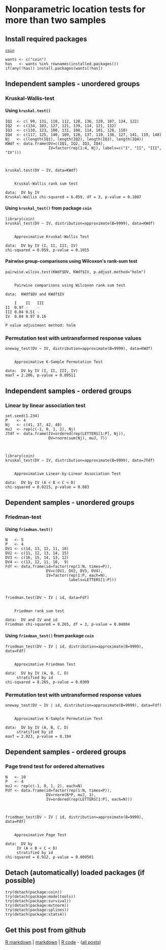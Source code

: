 Nonparametric location tests for more than two samples
=========================

Install required packages
-------------------------

[`coin`](http://cran.r-project.org/package=coin)


    wants <- c("coin")
    has   <- wants %in% rownames(installed.packages())
    if(any(!has)) install.packages(wants[!has])


Independent samples - unordered groups
-------------------------

### Kruskal-Wallis-test
#### Using `kruskal.test()`


    IQ1  <- c( 99, 131, 118, 112, 128, 136, 120, 107, 134, 122)
    IQ2  <- c(134, 103, 127, 121, 139, 114, 121, 132)
    IQ3  <- c(110, 123, 100, 131, 108, 114, 101, 128, 110)
    IQ4  <- c(117, 125, 140, 109, 128, 137, 110, 138, 127, 141, 119, 148)
    Nj   <- c(length(IQ1), length(IQ2), length(IQ3), length(IQ4))
    KWdf <- data.frame(DV=c(IQ1, IQ2, IQ3, IQ4),
                       IV=factor(rep(1:4, Nj), labels=c("I", "II", "III", "IV")))



    kruskal.test(DV ~ IV, data=KWdf)

    
    	Kruskal-Wallis rank sum test
    
    data:  DV by IV 
    Kruskal-Wallis chi-squared = 6.059, df = 3, p-value = 0.1087
    


#### Using `kruskal_test()` from package `coin`


    library(coin)
    kruskal_test(DV ~ IV, distribution=approximate(B=9999), data=KWdf)

    
    	Approximative Kruskal-Wallis Test
    
    data:  DV by IV (I, II, III, IV) 
    chi-squared = 6.059, p-value = 0.1015
    


#### Pairwise group-comparisons using Wilcoxon's rank-sum test


    pairwise.wilcox.test(KWdf$DV, KWdf$IV, p.adjust.method="holm")

    
    	Pairwise comparisons using Wilcoxon rank sum test 
    
    data:  KWdf$DV and KWdf$IV 
    
        I    II   III 
    II  0.97 -    -   
    III 0.84 0.51 -   
    IV  0.84 0.97 0.16
    
    P value adjustment method: holm 


### Permutation test with untransformed response values


    oneway_test(DV ~ IV, distribution=approximate(B=9999), data=KWdf)

    
    	Approximative K-Sample Permutation Test
    
    data:  DV by IV (I, II, III, IV) 
    maxT = 2.206, p-value = 0.09511
    


Independent samples - ordered groups
------------------------------------

<!--
### Jonckheere-Terpstra test 

From [Dale Steele on R-help](http://tolstoy.newcastle.edu.au/R/e10/help/10/05/3900.html)


    set.seed(1.234)
    P    <- 4
    Nj   <- c(41, 37, 42, 40)
    muJ  <- rep(c(-1, 0, 1, 2), Nj)
    JTdf <- data.frame(IV=ordered(rep(LETTERS[1:P], Nj)),
                       DV=rnorm(sum(Nj), muJ, 7))



    ff <- function(x) {
        K <- contrMat(table(x), "Tukey")[ , x]
        as.vector(rep(1, nrow(K)) %*% K)
    }
    
    independence_test(DV ~ IV, data=JTdf,
                      ytrafo=rank,
                      xtrafo=function(data) { trafo(data, factor_trafo=ff) },
                      alternative="greater",
                      distribution=approximate(B=9999))

    
    	Approximative General Independence Test
    
    data:  DV by IV (A < B < C < D) 
    Z = -0.1465, p-value = 0.5684
    alternative hypothesis: greater 
    

-->

### Linear by linear association test


    set.seed(1.234)
    P    <- 4
    Nj   <- c(41, 37, 42, 40)
    muJ  <- rep(c(-1, 0, 1, 2), Nj)
    JTdf <- data.frame(IV=ordered(rep(LETTERS[1:P], Nj)),
                       DV=rnorm(sum(Nj), muJ, 7))



    library(coin)
    kruskal_test(DV ~ IV, distribution=approximate(B=9999), data=JTdf)

    
    	Approximative Linear-by-Linear Association Test
    
    data:  DV by IV (A < B < C < D) 
    chi-squared = 0.0215, p-value = 0.883
    


Dependent samples - unordered groups
-------------------------

### Friedman-test
#### Using `friedman.test()`


    N   <- 5
    P   <- 4
    DV1 <- c(14, 13, 12, 11, 10)
    DV2 <- c(11, 12, 13, 14, 15)
    DV3 <- c(16, 15, 14, 13, 12)
    DV4 <- c(13, 12, 11, 10,  9)
    Fdf <- data.frame(id=factor(rep(1:N, times=P)),
                      DV=c(DV1, DV2, DV3, DV4),
                      IV=factor(rep(1:P, each=N),
                                labels=LETTERS[1:P]))



    friedman.test(DV ~ IV | id, data=Fdf)

    
    	Friedman rank sum test
    
    data:  DV and IV and id 
    Friedman chi-squared = 8.265, df = 3, p-value = 0.04084
    


#### Using `friedman_test()` from package `coin`


    friedman_test(DV ~ IV | id, distribution=approximate(B=9999), data=Fdf)

    
    	Approximative Friedman Test
    
    data:  DV by IV (A, B, C, D) 
    	 stratified by id 
    chi-squared = 8.265, p-value = 0.0309
    


### Permutation test with untransformed response values


    oneway_test(DV ~ IV | id, distribution=approximate(B=9999), data=Fdf)

    
    	Approximative K-Sample Permutation Test
    
    data:  DV by IV (A, B, C, D) 
    	 stratified by id 
    maxT = 2.023, p-value = 0.194
    


Dependent samples - ordered groups
-------------------------

### Page trend test for ordered alternatives


    N   <- 10
    P   <- 4
    muJ <- rep(c(-1, 0, 1, 2), each=N)
    Pdf <- data.frame(id=factor(rep(1:N, times=P)),
                      DV=rnorm(N*P, muJ, 3),
                      IV=ordered(rep(LETTERS[1:P], each=N)))



    friedman_test(DV ~ IV | id, distribution=approximate(B=9999), data=Pdf)

    
    	Approximative Page Test
    
    data:  DV by
    	 IV (A < B < C < D) 
    	 stratified by id 
    chi-squared = 6.912, p-value = 0.009501
    


Detach (automatically) loaded packages (if possible)
-------------------------


    try(detach(package:coin))
    try(detach(package:modeltools))
    try(detach(package:survival))
    try(detach(package:mvtnorm))
    try(detach(package:splines))
    try(detach(package:stats4))


Get this post from github
----------------------------------------------

[R markdown](https://github.com/dwoll/RExRepos/raw/master/Rmd/npKruskalFriedman.Rmd) | [markdown](https://github.com/dwoll/RExRepos/raw/master/md/npKruskalFriedman.md) | [R code](https://github.com/dwoll/RExRepos/raw/master/R/npKruskalFriedman.R) - ([all posts](https://github.com/dwoll/RExRepos))
